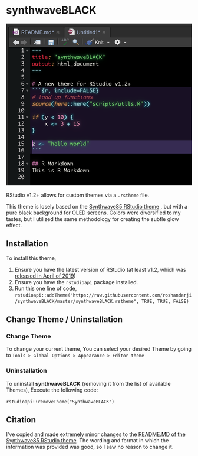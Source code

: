 # synthwaveBLACK

![](synthwaveBLACK_example.png)

RStudio v1.2+ allows for custom themes via a `.rstheme` file.


This theme is losely based on the [Synthwave85 RStudio theme](https://github.com/jnolis/synthwave85) , but with a pure black background for OLED screens.
Colors were diversified to my tastes, but I utilized the same methodology for creating the subtle glow effect.


## Installation
To install this theme,

1. Ensure you have the latest version of RStudio (at least v1.2, which was [released in April of 2019](https://blog.rstudio.com/2019/04/30/rstudio-1-2-release/))
2. Ensure you have the `rstudioapi` package installed.
3. Run this one line of code, `rstudioapi::addTheme("https://raw.githubusercontent.com/roshandarji/synthwaveBLACK/master/synthwaveBLACK.rstheme", TRUE, TRUE, FALSE)`


## Change Theme / Uninstallation

### Change Theme

To change your current theme, You can select your desired Theme by going to `Tools > Global Options > Appearance > Editor theme`

### Uninstallation

To uninstall **synthwaveBLACK** (removing it from the list of available Themes), Execute the following code:

`rstudioapi::removeTheme("SynthwaveBLACK")`


## Citation
I've copied and made extremely minor changes to the [README.MD of the Synthwave85 RStudio theme](https://github.com/jnolis/synthwave85/blob/master/readme.md).
The wording and format in which the information was provided was good, so I saw no reason to change it.
